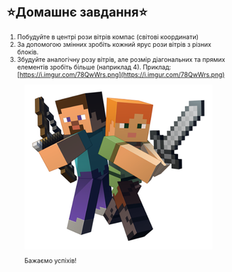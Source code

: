 # ⭐️Домашнє завдання⭐️

1. Побудуйте в центрі рози вітрів компас (світові координати)
2. За допомогою змінних зробіть кожний ярус рози вітрів з різних блоків.
3. Збудуйте аналогічну розу вітрів, але розмір діагональних та прямих елементів зробіть більше (наприклад 4). Приклад: [https://i.imgur.com/78QwWrs.png](https://i.imgur.com/78QwWrs.png)

<figure><img src=".gitbook/assets/image (1).png" alt=""><figcaption><p>Бажаємо успіхів!</p></figcaption></figure>
